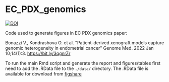 # EC_PDX_genomics

[![DOI](https://zenodo.org/badge/414027406.svg)](https://zenodo.org/badge/latestdoi/414027406)


Code used to generate figures in EC PDX genomics paper:  
  
Bonazzi V., Kondrashova O. et al. "Patient-derived xenograft models capture genomic heterogeneity in endometrial cancer" Genome Med. 2022 Jan 10;14(1):3. https://bit.ly/3qgnrZr
  
  
To run the main Rmd script and generate the report and figures/tables first need to add the .RData file to the `./data/` directory. The .RData file is available for download from [figshare](https://doi.org/10.6084/m9.figshare.16755481.v1)
